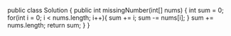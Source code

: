 public class Solution {
public int missingNumber(int[] nums) {
int sum = 0;
for(int i = 0; i < nums.length; i++){
sum += i;
sum -= nums[i];
}
sum += nums.length;
return sum;
}
}